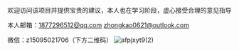 欢迎访问该项目并提供宝贵的建议，本人也在学习阶段，虚心接受合理的意见指导

本人邮箱：1877296512@qq.com
          zhongkao0621@outlook.com

微信：z15095021706（下方二维码）
![afpjxyt9(2)](https://github.com/user-attachments/assets/8689400e-ef5f-40d0-8a76-309c5cf67589)

